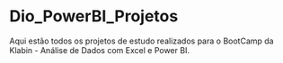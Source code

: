 # Dio_PowerBI_Projetos
Aqui estão todos os projetos de estudo realizados para o BootCamp da Klabin - Análise de Dados com Excel e Power BI.
